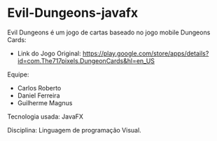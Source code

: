 # Evil-Dungeons-javafx

Evil Dungeons é um jogo de cartas baseado no jogo mobile Dungeons Cards:

* Link do Jogo Original:
https://play.google.com/store/apps/details?id=com.The717pixels.DungeonCards&hl=en_US

Equipe:

- Carlos Roberto
- Daniel Ferreira 
- Guilherme Magnus 

Tecnologia usada: JavaFX

Disciplina: Linguagem de programação Visual.
